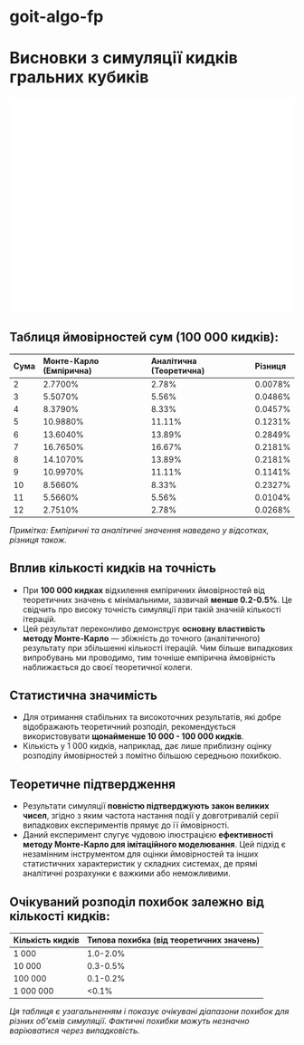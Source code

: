 # goit-algo-fp

# Висновки з симуляції кидків гральних кубиків

![Результати симуляції](./my_plot.png "Графік ймовірностей кидків кубиків")

## Таблиця ймовірностей сум (100 000 кидків):

| Сума | Монте-Карло (Емпірична) | Аналітична (Теоретична) | Різниця |
| :--- | :---------------------- | :---------------------- | :------ |
| 2    | 2.7700%                 | 2.78%                   | 0.0078%  |
| 3    | 5.5070%                 | 5.56%                   | 0.0486%  |
| 4    | 8.3790%                 | 8.33%                   | 0.0457%  |
| 5    | 10.9880%                | 11.11%                  | 0.1231%  |
| 6    | 13.6040%                | 13.89%                  | 0.2849%  |
| 7    | 16.7650%                | 16.67%                  | 0.2181%  |
| 8    | 14.1070%                | 13.89%                  | 0.2181%  |
| 9    | 10.9970%                | 11.11%                  | 0.1141%  |
| 10   | 8.5660%                 | 8.33%                   | 0.2327%  |
| 11   | 5.5660%                 | 5.56%                   | 0.0104%  |
| 12   | 2.7510%                 | 2.78%                   | 0.0268%  |

_Примітка: Емпіричні та аналітичні значення наведено у відсотках, різниця також._

## Вплив кількості кидків на точність

- При **100 000 кидках** відхилення емпіричних ймовірностей від теоретичних значень є мінімальними, зазвичай **менше 0.2-0.5%**. Це свідчить про високу точність симуляції при такій значній кількості ітерацій.
- Цей результат переконливо демонструє **основну властивість методу Монте-Карло** — збіжність до точного (аналітичного) результату при збільшенні кількості ітерацій. Чим більше випадкових випробувань ми проводимо, тим точніше емпірична ймовірність наближається до своєї теоретичної колеги.

## Статистична значимість

- Для отримання стабільних та високоточних результатів, які добре відображають теоретичний розподіл, рекомендується використовувати **щонайменше 10 000 - 100 000 кидків**.
- Кількість у 1 000 кидків, наприклад, дає лише приблизну оцінку розподілу ймовірностей з помітно більшою середньою похибкою.

## Теоретичне підтвердження

- Результати симуляції **повністю підтверджують закон великих чисел**, згідно з яким частота настання події у довготривалій серії випадкових експериментів прямує до її ймовірності.
- Даний експеримент слугує чудовою ілюстрацією **ефективності методу Монте-Карло для імітаційного моделювання**. Цей підхід є незамінним інструментом для оцінки ймовірностей та інших статистичних характеристик у складних системах, де прямі аналітичні розрахунки є важкими або неможливими.

## Очікуваний розподіл похибок залежно від кількості кидків:

| Кількість кидків | Типова похибка (від теоретичних значень) |
| :--------------- | :--------------------------------------- |
| 1 000            | 1.0-2.0%                                 |
| 10 000           | 0.3-0.5%                                 |
| 100 000          | 0.1-0.2%                                 |
| 1 000 000        | <0.1%                                    |

_Ця таблиця є узагальненням і показує очікувані діапазони похибок для різних об'ємів симуляції. Фактичні похибки можуть незначно варіюватися через випадковість._
